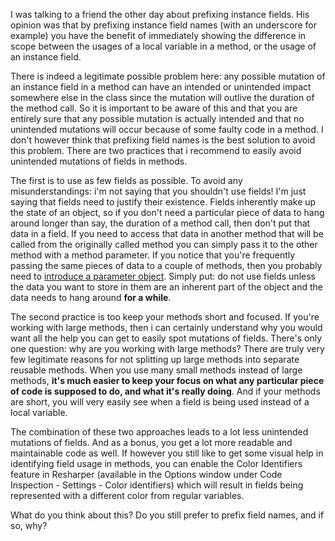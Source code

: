 I was talking to a friend the other day about prefixing instance fields.  His opinion was that by prefixing instance field names (with an underscore for example) you have the benefit of immediately showing the difference in scope between the usages of a local variable in a method, or the usage of an instance field.  

There is indeed a legitimate possible problem here: any possible mutation of an instance field in a method can have an intended or unintended impact somewhere else in the class since the mutation will outlive the duration of the method call.  So it is important to be aware of this and that you are entirely sure that any possible mutation is actually intended and that no unintended mutations will occur because of some faulty code in a method.  I don't however think that prefixing field names is the best solution to avoid this problem.  There are two practices that i recommend to easily avoid unintended mutations of fields in methods.  

The first is to use as few fields as possible.  To avoid any misunderstandings: i'm not saying that you shouldn't use fields!  I'm just saying that fields need to justify their existence.  Fields inherently make up the state of an object, so if you don't need a particular piece of data to hang around longer than say, the duration of a method call, then don't put that data in a field.  If you need to access that data in another method that will be called from the originally called method you can simply pass it to the other method with a method parameter.  If you notice that you're frequently passing the same pieces of data to a couple of methods, then you probably need to <a href="http://www.refactoring.com/catalog/introduceParameterObject.html">introduce a parameter object</a>.  Simply put: do not use fields unless the data you want to store in them are an inherent part of the object and the data needs to hang around <strong>for a while</strong>.

The second practice is too keep your methods short and focused.  If you're working with large methods, then i can certainly understand why you would want all the help you can get to easily spot mutations of fields.  There's only one question: why are you working with large methods?  There are truly very few legitimate reasons for not splitting up large methods into separate reusable methods.  When you use many small methods instead of large methods, <strong>it's much easier to keep your focus on what any particular piece of code is supposed to do, and what it's really doing</strong>.  And if your methods are short, you will very easily see when a field is being used instead of a local variable.

The combination of these two approaches leads to a lot less unintended mutations of fields.  And as a bonus, you get a lot more readable and maintainable code as well.  If however you still like to get some visual help in identifying field usage in methods, you can enable the Color Identifiers feature in Resharper (available in the Options window under Code Inspection - Settings - Color identifiers) which will result in fields being represented with a different color from regular variables. 

What do you think about this? Do you still prefer to prefix field names, and if so, why?
